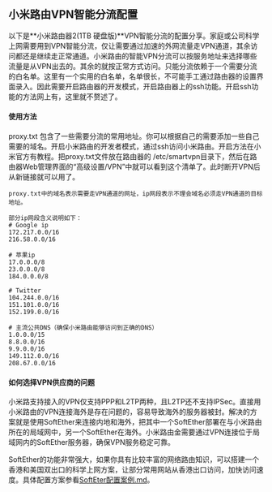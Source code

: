 小米路由VPN智能分流配置
---

以下是**小米路由器2(1TB 硬盘版)**VPN智能分流的配置分享。家庭或公司科学上网需要用到VPN智能分流，仅让需要通过加速的外网流量走VPN通道，其余访问都还是继续走正常通道。小米路由的智能VPN分流可以按服务地址来选择哪些流量是从VPN出去的。其余的就按正常方式访问。只能分流依赖于一个需要分流的白名单。这里有一个实用的白名单，名单很长，不可能手工通过路由器的设置界面录入。因此需要开启路由器的开发模式，开启路由器上的ssh功能。开启ssh功能的方法网上有，这里就不赘述了。

#### 使用方法

proxy.txt 包含了一些需要分流的常用地址。你可以根据自己的需要添加一些自己需要的域名。开启小米路由的开发者模式，通过ssh访问小米路由。开启方法在小米官方有教程。把proxy.txt文件放在路由器的 /etc/smartvpn目录下，然后在路由器Web管理界面的“高级设置/VPN”中就可以看到这个清单了。此时断开VPN后从新链接就可以用了。

```
proxy.txt中的域名表示需要走VPN通道的网址，ip网段表示不理会域名必须走VPN通道的目标地址。

部分ip网段含义说明如下：
# Google ip
172.217.0.0/16
216.58.0.0/16

# 苹果ip
17.0.0.0/8
23.0.0.0/8
184.0.0.0/8

# Twitter
104.244.0.0/16
151.101.0.0/16
152.199.0.0/16

# 主流公共DNS（确保小米路由能够访问到正确的DNS）
1.0.0.0/15
8.8.0.0/16
9.9.0.0/16
149.112.0.0/16
208.67.0.0/16
```

#### 如何选择VPN供应商的问题

小米路支持接入的VPN仅支持PPP和L2TP两种，且L2TP还不支持IPSec。直接用小米路由的VPN连接海外是存在问题的，容易导致海外的服务器被封。解决的方案就是使用SoftEther来连接内地和海外，把其中一个SoftEther部署在与小米路由所在的局域网中，另一个SoftEther在海外。小米路由金需要通过VPN连接位于局域网内的SoftEther服务器，确保VPN服务稳定可靠。

SoftEther的功能非常强大，如果你具有比较丰富的网络路由知识，可以搭建一个香港和美国双出口的科学上网方案，让部分常用网站从香港出口访问，加快访问速度。具体配置方案参看[SoftEter配置案例.md](SoftEter配置案例.md)。
